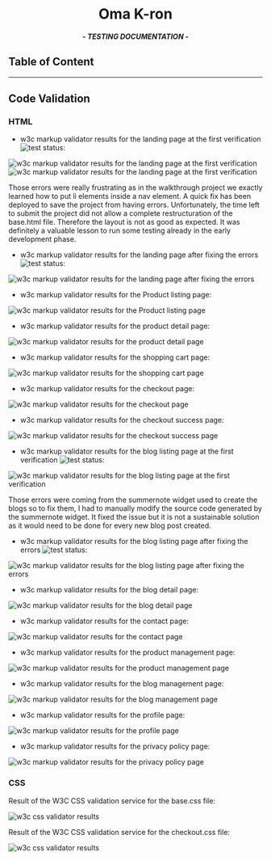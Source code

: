 <div align=center>

# Oma K-ron

***- TESTING DOCUMENTATION -***

</div>

## Table of Content

---

## Code Validation

### HTML

- w3c markup validator results for the landing page at the first verification <img src="https://img.shields.io/static/v1?label=&message=FAIL&color=bb0000&style=plastic" alt="test status">:

![w3c markup validator results for the landing page at the first verification](documentation/landing_page_html_validator_errors_1.png)
![w3c markup validator results for the landing page at the first verification](documentation/landing_page_html_validator_errors_2.png)

Those errors were really frustrating as in the walkthrough project we exactly learned how to put li elements inside a nav element. A quick fix has been deployed to save the project from having errors. Unfortunately, the time left to submit the project did not allow a complete restructuration of the base.html file. Therefore the layout is not as good as expected. It was definitely a valuable lesson to run some testing already in the early development phase.

- w3c markup validator results for the landing page after fixing the errors <img src="https://img.shields.io/static/v1?label=&message=PASS&color=success&style=plastic" alt="test status">:

![w3c markup validator results for the landing page after fixing the errors](documentation/landing_page_html_validator_no-error.png)

- w3c markup validator results for the Product listing page:

![w3c markup validator results for the Product listing page](documentation/product_listing_page_html_validator_no-error.png)

- w3c markup validator results for the product detail page:

![w3c markup validator results for the product detail page](documentation/product_detail_page_html_validator_no-error.png)

- w3c markup validator results for the shopping cart page:

![w3c markup validator results for the shopping cart page](documentation/shopping_cart_page_html_validator_no-error.png)

- w3c markup validator results for the checkout page:

![w3c markup validator results for the checkout page](documentation/checkout_page_html_validator_no-error.png)

- w3c markup validator results for the checkout success page:

![w3c markup validator results for the checkout success page](documentation/checkout_success_page_html_validator_no-error.png)

- w3c markup validator results for the blog listing page at the first verification <img src="https://img.shields.io/static/v1?label=&message=FAIL&color=bb0000&style=plastic" alt="test status">:

![w3c markup validator results for the blog listing page at the first verification](documentation/blog_listing_page_html_validator_errors.png)

Those errors were coming from the summernote widget used to create the blogs so to fix them, I had to manually modify the source code generated by the summernote widget. It fixed the issue but it is not a sustainable solution as it would need to be done for every new blog post created.

- w3c markup validator results for the blog listing page after fixing the errors <img src="https://img.shields.io/static/v1?label=&message=PASS&color=success&style=plastic" alt="test status">:

![w3c markup validator results for the blog listing page after fixing the errors](documentation/blog_listing_page_html_validator_no-error.png)

- w3c markup validator results for the blog detail page:

![w3c markup validator results for the blog detail page](documentation/blog_detail_page_html_validator_no-error.png)

- w3c markup validator results for the contact page:

![w3c markup validator results for the contact page](documentation/contact_page_html_validator_no-error.png)

- w3c markup validator results for the product management page:

![w3c markup validator results for the product management page](documentation/product_management_page_html_validator_no-error.png)

- w3c markup validator results for the blog management page:

![w3c markup validator results for the blog management page](documentation/blog_management_page_html_validator_no-error.png)

- w3c markup validator results for the profile page:

![w3c markup validator results for the profile page](documentation/profile_page_html_validator_no-error.png)

- w3c markup validator results for the privacy policy page:

![w3c markup validator results for the privacy policy page](documentation/privacy_policy_page_html_validator_no-error.png)

### CSS

Result of the W3C CSS validation service for the base.css file:

![w3c css validator results](documentation/results_of_base_css_validator_no-error.png)

Result of the W3C CSS validation service for the checkout.css file:

![w3c css validator results](documentation/results_of_checkout_css_validator_no-error.png)

